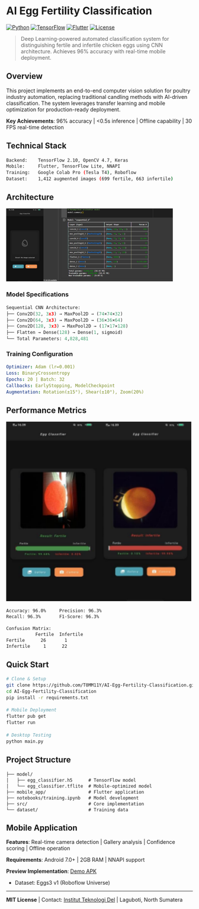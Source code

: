 # AI Egg Fertility Classification

[![Python](https://img.shields.io/badge/Python-3.8+-blue.svg)](https://python.org)
[![TensorFlow](https://img.shields.io/badge/TensorFlow-2.10-orange.svg)](https://tensorflow.org)
[![Flutter](https://img.shields.io/badge/Flutter-Mobile_App-blue.svg)](https://flutter.dev)
[![License](https://img.shields.io/badge/License-MIT-green.svg)](LICENSE)

> Deep Learning-powered automated classification system for distinguishing fertile and infertile chicken eggs using CNN architecture. Achieves 96% accuracy with real-time mobile deployment.

## Overview

This project implements an end-to-end computer vision solution for poultry industry automation, replacing traditional candling methods with AI-driven classification. The system leverages transfer learning and mobile optimization for production-ready deployment.

**Key Achievements**: 96% accuracy | <0.5s inference | Offline capability | 30 FPS real-time detection

## Technical Stack

```bash
Backend:    TensorFlow 2.10, OpenCV 4.7, Keras
Mobile:     Flutter, TensorFlow Lite, NNAPI
Training:   Google Colab Pro (Tesla T4), Roboflow
Dataset:    1,412 augmented images (699 fertile, 663 infertile)
```

## Architecture

<img src="https://github.com/T0MM11Y/AI-Egg-Fertility-Classification/blob/main/initialAndModelArch.png" alt="CNN Architecture" width="450">

### Model Specifications
```python
Sequential CNN Architecture:
├── Conv2D(32, 3x3) → MaxPool2D → (74×74×32)
├── Conv2D(64, 3x3) → MaxPool2D → (36×36×64)  
├── Conv2D(128, 3x3) → MaxPool2D → (17×17×128)
├── Flatten → Dense(128) → Dense(1, sigmoid)
└── Total Parameters: 4,828,481
```

### Training Configuration
```yaml
Optimizer: Adam (lr=0.001)
Loss: BinaryCrossentropy
Epochs: 20 | Batch: 32
Callbacks: EarlyStopping, ModelCheckpoint
Augmentation: Rotation(±15°), Shear(±10°), Zoom(20%)
```

## Performance Metrics

<img src="https://github.com/T0MM11Y/AI-Egg-Fertility-Classification/blob/main/resultClassification.png" alt="Results" width="500">

```
Accuracy: 96.0%     Precision: 96.3%
Recall: 96.3%       F1-Score: 96.3%

Confusion Matrix:
           Fertile  Infertile
Fertile      26       1
Infertile     1      22
```

## Quick Start

```bash
# Clone & Setup
git clone https://github.com/T0MM11Y/AI-Egg-Fertility-Classification.git
cd AI-Egg-Fertility-Classification
pip install -r requirements.txt

# Mobile Deployment
flutter pub get
flutter run

# Desktop Testing
python main.py
```

## Project Structure

```
├── model/
│   ├── egg_classifier.h5      # TensorFlow model
│   └── egg_classifier.tflite  # Mobile-optimized model
├── mobile_app/                # Flutter application
├── notebooks/training.ipynb   # Model development
├── src/                       # Core implementation
└── dataset/                   # Training data
```

## Mobile Application

**Features**: Real-time camera detection | Gallery analysis | Confidence scoring | Offline operation

**Requirements**: Android 7.0+ | 2GB RAM | NNAPI support

**Preview Implementation**: [Demo APK](https://drive.google.com/file/d/1Fl-cpigO6duf8Nz68-Gum1jm7R6nuDgm/view?usp=drivesdk)

- Dataset: Eggs3 v1 (Roboflow Universe)

---

**MIT License** | Contact: [Institut Teknologi Del](https://www.del.ac.id) | Laguboti, North Sumatera
